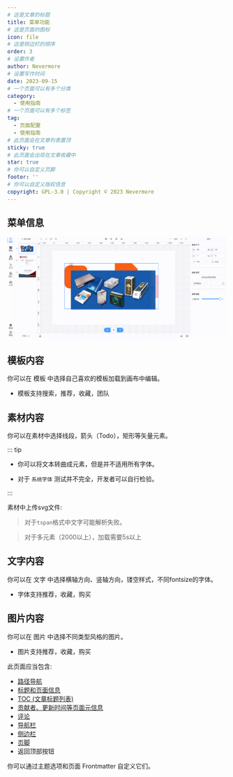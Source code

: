 ```yaml
---
# 这是文章的标题
title: 菜单功能
# 这是页面的图标
icon: file
# 这是侧边栏的顺序
order: 3
# 设置作者
author: Nevermore
# 设置写作时间
date: 2023-09-15
# 一个页面可以有多个分类
category:
  - 使用指南
# 一个页面可以有多个标签
tag:
  - 页面配置
  - 使用指南
# 此页面会在文章列表置顶
sticky: true
# 此页面会出现在文章收藏中
star: true
# 你可以自定义页脚
footer: ''
# 你可以自定义版权信息
copyright: GPL-3.0 | Copyright © 2023 Nevermore
---
```


<!-- more -->

## 菜单信息

![菜单演示](/assets/gif/menu.gif)

## 模板内容

你可以在 模板 中选择自己喜欢的模板加载到画布中编辑。

- 模板支持搜索，推荐，收藏，团队

## 素材内容

你可以在素材中选择线段，箭头（Todo），矩形等矢量元素。

::: tip

- 你可以将文本转曲成元素，但是并不适用所有字体。

- 对于 `系统字体` 测试并不完全，开发者可以自行检验。

:::

素材中上传svg文件:

> 对于`tspan`格式中文字可能解析失败。

> 对于多元素（2000以上），加载需要5s以上

## 文字内容

你可以在 文字 中选择横轴方向、竖轴方向，镂空样式，不同fontsize的字体。

- 字体支持推荐，收藏，购买

## 图片内容

你可以在 图片 中选择不同类型风格的图片。

- 图片支持推荐，收藏，购买

此页面应当包含:

- [路径导航](https://theme-hope.vuejs.press/zh/guide/layout/breadcrumb.html)
- [标题和页面信息](https://theme-hope.vuejs.press/zh/guide/feature/page-info.html)
- [TOC (文章标题列表)](https://theme-hope.vuejs.press/zh/guide/layout/page.html#标题列表)
- [贡献者、更新时间等页面元信息](https://theme-hope.vuejs.press/guide/feature/meta.html)
- [评论](https://theme-hope.vuejs.press/zh/guide/feature/comment.html)
- [导航栏](https://theme-hope.vuejs.press/zh/guide/layout/navbar.html)
- [侧边栏](https://theme-hope.vuejs.press/zh/guide/layout/sidebar.html)
- [页脚](https://theme-hope.vuejs.press/zh/guide/layout/footer.html)
- 返回顶部按钮

你可以通过主题选项和页面 Frontmatter 自定义它们。
